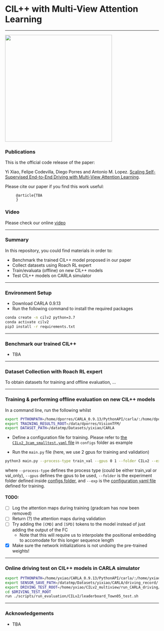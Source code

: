# CIL++ with Multi-View Attention Learning
-------------------------------------------------------------

 <img src="Driving_T5.gif" height="350">

### Publications
This is the official code release of the paper:

Yi Xiao, Felipe Codevilla, Diego Porres and Antonio M. Lopez. [Scaling Self-Supervised End-to-End Driving with Multi-View Attention Learning]().

Please cite our paper if you find this work useful:

         @article{TBA
         }

### Video
Please check our online [video]()

-------------------------------------------------------------
### Summary

In this repository, you could find materials in order to:

 * Benchmark the trained CIL++ model proposed in our paper
 * Collect datasets using Roach RL expert
 * Train/evaluata (offline) on new CIL++ models
 * Test CIL++ models on CARLA simulator

-------------------------------------------------------------
### Environment Setup

* Download CARLA 0.9.13
* Run the following command to install the required packages

```bash
conda create -n cilv2 python=3.7
conda activate cilv2
pip3 install -r requirements.txt
```

-------------------------------------------------------------
### Benchmark our trained CIL++
* TBA

-------------------------------------------------------------
### Dataset Collection with Roach RL expert

To obtain datasets for training and offline evaluation, ...

-------------------------------------------------------------
### Training & performing offline evaluation on new CIL++ models

In a command line, run the following whilst

```bash
export PYTHONPATH=/home/dporres/CARLA_0.9.13/PythonAPI/carla/:/home/dporres/CARLA_0.9.13/PythonAPI/carla/dist/carla-0.9.13-py3.7-linux-x86_64.egg:/datafast/experiments/dporres/CILv2_multiview/run_CARLA_driving:/datafast/experiments/dporres/CILv2_multiview/scenario_runner:/datafast/experiments/dporres/CILv2_multiview
export TRAINING_RESULTS_ROOT=/data/dporres/VisionTFM/
export DATASET_PATH=/datatmp/Datasets/yixiao/CARLA
```

* Define a configuration file for training. Please refer to [the `CILv2_3cam_smalltest.yaml` file](./configs/CILv2/CILv2_3cam_smalltest.yaml) in `configs` folder as example

* Run the `main.py` file (here, we use 2 gpus for training and validation)
  
```bash
python3 main.py --process-type train_val --gpus 0 1 --folder CILv2 --exp CILv2_3cam_smalltest
```

where `--process-type` defines the process type (could be either train_val or val_only), `--gpus` defines the gpus to be used,
`--folder` is the experiment folder defined inside [configs folder](https://github.com/yixiao1/Scaling-Self-Supervised-End-to-End-Driving-with-Multi-View-Attention-Learning/tree/main/configs/CILv2),
and `--exp` is the [configuration yaml file](https://github.com/yixiao1/Scaling-Self-Supervised-End-to-End-Driving-with-Multi-View-Attention-Learning/blob/main/configs/CILv2/CILv2_3cam_smalltest.yaml) defined for training.

#### TODO:
* [ ] Log the attention maps during training (gradcam has now been removed)
* [ ] Return (?) the attention maps during validation
* [ ] Try adding the `[CMD]` and `[SPD]` tokens to the model instead of just adding the output of the FC
  * Note that this will require us to interpolate the positional embedding to accomodate for this longer sequence length
* [x] Make sure the network initializations is not undoing the pre-trained weights!

-------------------------------------------------------------
### Online driving test on CIL++ models in CARLA simulator

```bash
export PYTHONPATH=/home/yxiao/CARLA_0.9.13/PythonAPI/carla/:/home/yxiao/CARLA_0.9.13/PythonAPI/carla/dist/carla-0.9.13-py3.7-linux-x86_64.egg:/home/yxiao/CILv2_multiview/run_CARLA_driving:/home/yxiao/CILv2_multiview/scenario_runner:/home/yxiao/CILv2_multiview
export SENSOR_SAVE_PATH=/datatmp/Datasets/yixiao/CARLA/driving_record/
export DRIVING_TEST_ROOT=/home/yxiao/CILv2_multiview/run_CARLA_driving/
cd $DRIVING_TEST_ROOT
run ./scripts/run_evaluation/CILv2/leaderboard_Town05_test.sh
```

-------------------------------------------------------------
### Acknowledgements
* TBA
